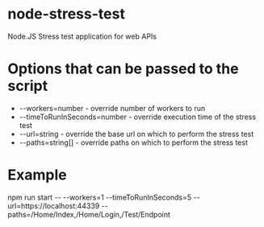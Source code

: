 # node-stress-test
Node.JS Stress test application for web APIs

# Options that can be passed to the script
* --workers=number - override number of workers to run
* --timeToRunInSeconds=number - override execution time of the stress test
* --url=string - override the base url on which to perform the stress test
* --paths=string[] - override paths on which to perform the stress test

# Example
npm run start -- --workers=1 --timeToRunInSeconds=5 --url=https://localhost:44339 --paths=/Home/Index,/Home/Login,/Test/Endpoint